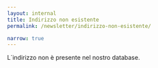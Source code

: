 ```yaml
---
layout: internal
title: Indirizzo non esistente
permalink: /newsletter/indirizzo-non-esistente/

narrow: true
---
```


L´indirizzo non è presente nel nostro database.
